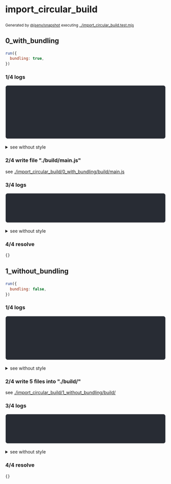 # import_circular_build

<sub>
  Generated by <a href="https://github.com/jsenv/core/tree/main/packages/independent/snapshot">@jsenv/snapshot</a> executing <a href="../import_circular_build.test.mjs">../import_circular_build.test.mjs</a>
</sub>

## 0_with_bundling

```js
run({
  bundling: true,
})
```

### 1/4 logs

![img](import_circular_build/0_with_bundling/log_group.svg)

<details>
  <summary>see without style</summary>

```console

build "./main.js"
⠋ generate source graph
✔ generate source graph (done in <X> second)
⠋ bundle "js_module"
✔ bundle "js_module" (done in <X> second)
⠋ generate build graph
✔ generate build graph (done in <X> second)
⠋ write files in build directory

```

</details>


### 2/4 write file "./build/main.js"

see [./import_circular_build/0_with_bundling/build/main.js](./import_circular_build/0_with_bundling/build/main.js)

### 3/4 logs

![img](import_circular_build/0_with_bundling/log_group_1.svg)

<details>
  <summary>see without style</summary>

```console
✔ write files in build directory (done in <X> second)
--- build files ---  
- js   : 1 (403 B / 100 %)
- total: 1 (403 B / 100 %)
--------------------
```

</details>


### 4/4 resolve

```js
{}
```

## 1_without_bundling

```js
run({
  bundling: false,
})
```

### 1/4 logs

![img](import_circular_build/1_without_bundling/log_group.svg)

<details>
  <summary>see without style</summary>

```console

build "./main.js"
⠋ generate source graph
✔ generate source graph (done in <X> second)
⠋ generate build graph
✔ generate build graph (done in <X> second)
⠋ write files in build directory

```

</details>


### 2/4 write 5 files into "./build/"

see [./import_circular_build/1_without_bundling/build/](./import_circular_build/1_without_bundling/build/)

### 3/4 logs

![img](import_circular_build/1_without_bundling/log_group_1.svg)

<details>
  <summary>see without style</summary>

```console
✔ write files in build directory (done in <X> second)
--- build files ---  
- js   : 5 (1.1 kB / 100 %)
- total: 5 (1.1 kB / 100 %)
--------------------
```

</details>


### 4/4 resolve

```js
{}
```